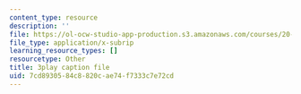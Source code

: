 ```yaml
---
content_type: resource
description: ''
file: https://ol-ocw-studio-app-production.s3.amazonaws.com/courses/20-219-becoming-the-next-bill-nye-writing-and-hosting-the-educational-show-january-iap-2015/7cd8930584c8820cae74f7333c7e72cd_ViSVJJoo7nE.srt
file_type: application/x-subrip
learning_resource_types: []
resourcetype: Other
title: 3play caption file
uid: 7cd89305-84c8-820c-ae74-f7333c7e72cd
---
```

